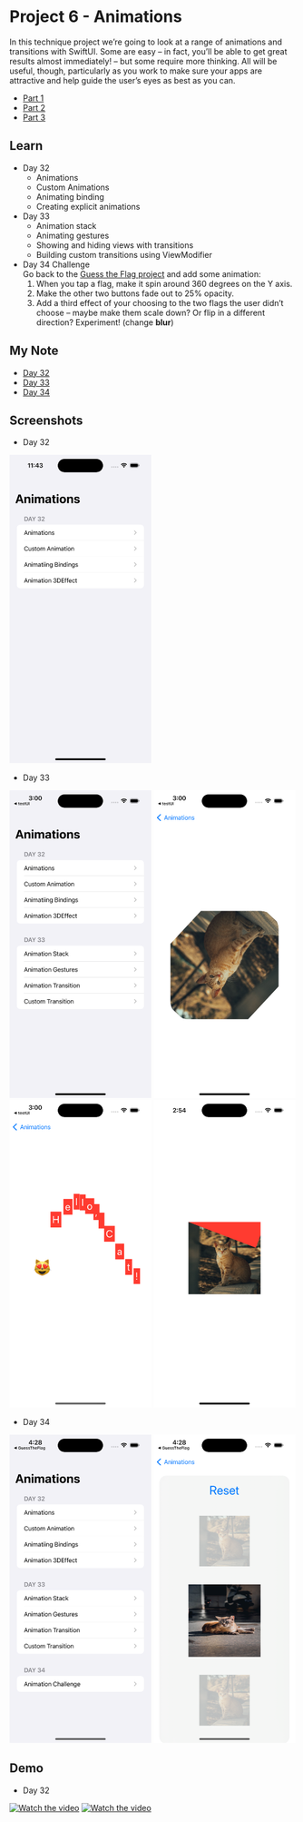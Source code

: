 # **Project 6 - Animations**

In this technique project we’re going to look at a range of animations and transitions with SwiftUI. Some are easy – in fact, you’ll be able to get great results almost immediately! – but some require more thinking. All will be useful, though, particularly as you work to make sure your apps are attractive and help guide the user’s eyes as best as you can.

- [Part 1](https://www.hackingwithswift.com/100/swiftui/32)
- [Part 2](https://www.hackingwithswift.com/100/swiftui/33)
- [Part 3](https://www.hackingwithswift.com/100/swiftui/34)


## **Learn**

- Day 32
    - Animations
    - Custom Animations
    - Animating binding
    - Creating explicit animations
- Day 33
    - Animation stack
    - Animating gestures
    - Showing and hiding views with transitions
    - Building custom transitions using ViewModifier
- Day 34 Challenge  
Go back to the [Guess the Flag project](https://github.com/seandev0601/100DaysOfSwiftUI/tree/main/03-Project02-GuessTheFlag) and add some animation:
    1. When you tap a flag, make it spin around 360 degrees on the Y axis.
    2. Make the other two buttons fade out to 25% opacity.
    3. Add a third effect of your choosing to the two flags the user didn’t choose – maybe make them scale down? Or flip in a different direction? Experiment! (change **blur**)
    
    
## **My Note**

- [Day 32](https://hsiangdev.notion.site/Day-32-Project-6-part-1-100DaysOfSwiftUI-f1c4e03e8bd541f4802cdeda8fbd2728?pvs=4)
- [Day 33](https://hsiangdev.notion.site/Day-33-Project-6-part-2-Animations-100DaysOfSwiftUI-f29b62f4caf74423a248de51e6b14408?pvs=4)
- [Day 34](https://hsiangdev.notion.site/Day-34-Project-6-part-3-Challenge-100DaysOfSwiftUI-f8efda13e99a4b10b71e4d770b826f96?pvs=4)


## Screenshots

- Day 32

<div>
    <img src="Screenshots/day32-animations.png" width="250">
</div>

- Day 33

<div>
    <img src="Screenshots/day33-animations_1.png" width="250">
    <img src="Screenshots/day33-animations_2.png" width="250">
    <img src="Screenshots/day33-animations_3.png" width="250">
    <img src="Screenshots/day33-animations_4.png" width="250">
</div>

- Day 34

<div>
    <img src="Screenshots/day34-challenge_3.png" width="250">
    <img src="Screenshots/day34-challenge_4.png" width="250">
</div>


## Demo

- Day 32

[![Watch the video](https://img.youtube.com/vi/m7D-owhZyew/default.jpg)](https://youtu.be/m7D-owhZyew)
[![Watch the video](https://img.youtube.com/vi/Wl2eVqatWfM/default.jpg)](https://youtu.be/Wl2eVqatWfM)
